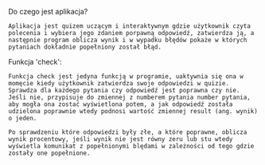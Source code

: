 Do czego jest aplikacja?

    Aplikacja jest quizem uczącym i interaktywnym gdzie użytkownik czyta polecenia i wybiera jego zdaniem porpawną odpowiedź, zatwierdza ją, a następnie program oblicza wynik i w wypadku błędów pokaże w których pytaniach dokładnie popełniony został błąd.

Funkcja 'check':

    Funkcja check jest jedyna funkcją w programie, uaktywnia się ona w momęcie kiedy użytkownik zatwierdza swoje odpowiedzi w quizie. Sprawdza dla każdego pytania czy odpowiedź jest poprawna czy nie. Jeśli nie, przypisuje do zmiennej z numberem pytania number pytania, aby mogła ona zostać wyświetlona potem, a jak odpowiedź została udzielona poprawnie wtedy podnosi wartość zmiennej result (ang. wynik) o jeden.

    Po sprawdzeniu które odpowiedzi były złe, a które poprawne, oblicza wynik procentowy, jeśli wynik nie jest równy zeru lub stu wtedy wyświetla komunikat z popełnionymi blędami w zależności od tego gdzie zostały one popełnione.